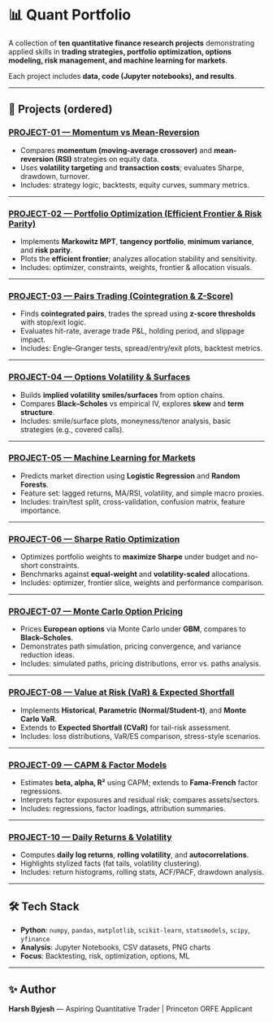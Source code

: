 # 📊 Quant Portfolio

A collection of **ten quantitative finance research projects** demonstrating applied skills in **trading strategies, portfolio optimization, options modeling, risk management, and machine learning for markets**.

Each project includes **data, code (Jupyter notebooks), and results**.

---

## 🔹 Projects (ordered)

### [PROJECT-01 — Momentum vs Mean-Reversion](./PROJECT-01-Momentum-vs-Mean-Reversion)
- Compares **momentum (moving-average crossover)** and **mean-reversion (RSI)** strategies on equity data.
- Uses **volatility targeting** and **transaction costs**; evaluates Sharpe, drawdown, turnover.
- Includes: strategy logic, backtests, equity curves, summary metrics.

---

### [PROJECT-02 — Portfolio Optimization (Efficient Frontier & Risk Parity)](./PROJECT-02-Portfolio-Optimization)
- Implements **Markowitz MPT**, **tangency portfolio**, **minimum variance**, and **risk parity**.
- Plots the **efficient frontier**; analyzes allocation stability and sensitivity.
- Includes: optimizer, constraints, weights, frontier & allocation visuals.

---

### [PROJECT-03 — Pairs Trading (Cointegration & Z-Score)](./PROJECT-03-Pairs-Trading)
- Finds **cointegrated pairs**, trades the spread using **z-score thresholds** with stop/exit logic.
- Evaluates hit-rate, average trade P&L, holding period, and slippage impact.
- Includes: Engle–Granger tests, spread/entry/exit plots, backtest metrics.

---

### [PROJECT-04 — Options Volatility & Surfaces](./PROJECT-04-Options-Volatility)
- Builds **implied volatility smiles/surfaces** from option chains.
- Compares **Black–Scholes** vs empirical IV, explores **skew** and **term structure**.
- Includes: smile/surface plots, moneyness/tenor analysis, basic strategies (e.g., covered calls).

---

### [PROJECT-05 — Machine Learning for Markets](./PROJECT-05-ML-for-Markets)
- Predicts market direction using **Logistic Regression** and **Random Forests**.
- Feature set: lagged returns, MA/RSI, volatility, and simple macro proxies.
- Includes: train/test split, cross-validation, confusion matrix, feature importance.

---

### [PROJECT-06 — Sharpe Ratio Optimization](./PROJECT-06-Sharpe-Ratio-Optimization)
- Optimizes portfolio weights to **maximize Sharpe** under budget and no-short constraints.
- Benchmarks against **equal-weight** and **volatility-scaled** allocations.
- Includes: optimizer, frontier slice, weights and performance comparison.

---

### [PROJECT-07 — Monte Carlo Option Pricing](./PROJECT-07-Monte-Carlo-Option-Pricing)
- Prices **European options** via Monte Carlo under **GBM**, compares to **Black–Scholes**.
- Demonstrates path simulation, pricing convergence, and variance reduction ideas.
- Includes: simulated paths, pricing distributions, error vs. paths analysis.

---

### [PROJECT-08 — Value at Risk (VaR) & Expected Shortfall](./PROJECT-08-Value-at-Risk)
- Implements **Historical**, **Parametric (Normal/Student-t)**, and **Monte Carlo VaR**.
- Extends to **Expected Shortfall (CVaR)** for tail-risk assessment.
- Includes: loss distributions, VaR/ES comparison, stress-style scenarios.

---

### [PROJECT-09 — CAPM & Factor Models](./PROJECT-09-CAPM-Factor-Models)
- Estimates **beta, alpha, R²** using CAPM; extends to **Fama-French** factor regressions.
- Interprets factor exposures and residual risk; compares assets/sectors.
- Includes: regressions, factor loadings, attribution summaries.

---

### [PROJECT-10 — Daily Returns & Volatility](./PROJECT-10-Daily-Returns-Volatility)
- Computes **daily log returns**, **rolling volatility**, and **autocorrelations**.
- Highlights stylized facts (fat tails, volatility clustering).
- Includes: return histograms, rolling stats, ACF/PACF, drawdown analysis.

---

## 🛠️ Tech Stack
- **Python**: `numpy`, `pandas`, `matplotlib`, `scikit-learn`, `statsmodels`, `scipy`, `yfinance`
- **Analysis**: Jupyter Notebooks, CSV datasets, PNG charts
- **Focus**: Backtesting, risk, optimization, options, ML

---

## ✨ Author
**Harsh Byjesh** — Aspiring Quantitative Trader | Princeton ORFE Applicant
